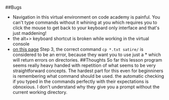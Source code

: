 ##Bugs
- Navigation in this virtual environment on code academy is painful. You can't type commands without it whining at you which requires you to click the mouse to get back to your keyboard only interface and that's just maddening!
- the alt+> keyboard shortcut is broken while working in the virtual console
- [on this page](https://www.codecademy.com/courses/learn-the-command-line/lessons/command-line-manipulation/exercises/wildcards-command-line-manipulation) Step 3, the correct command `cp *.txt satire/` is considered to be an error, because they want you to use just a * which will return errors on directories.
##Thoughts
So far this lesson program seems really heavy handed with repetition of what seems to be very straightforward concepts. The hardest part for this even for beginniners is remembering what command should be used.
the automatic checking if you typed in the commands perfectly with their expectations is obnoxious. I don't understand why they give you a prompt without the current working directory. 

